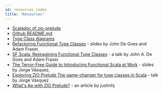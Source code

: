 ```yaml
---
id: resources_index
title: "Resources"
---
```


- [Scaladoc of zio-prelude](https://zio.github.io/zio-prelude/api/index.html)
- [Github README.md](https://github.com/zio/zio-prelude)
- [Type Class diagrams](https://zio.github.io/zio-prelude/docs/overview/overview_diagrams)
- [Refactoring Functional Type Classes](https://www.slideshare.net/jdegoes/refactoring-functional-type-classes) - slides by John De Goes and Adam Fraser,
- [SF Scala: Reimagining Functional Type Classes](https://youtu.be/OwmHgL9F_9Q) - a talk by John A. De Goes and Adam Fraser
- [The Terror-Free Guide to Introducing Functional Scala at Work](https://www.slideshare.net/jv2301/the-terrorfree-guide-to-introducing-functional-scala-at-work) - slides by Jorge Vásquez,
- [Exploring ZIO Prelude The game-changer for type classes in Scala](https://youtu.be/OzoMofqsPg8) - talk by Jorge Vásquez
- [What's Ap with ZIO Prelude?](https://justinhj.github.io/2020/08/02/whats-ap-with-zio-prelude.html) - an article by justinhj
